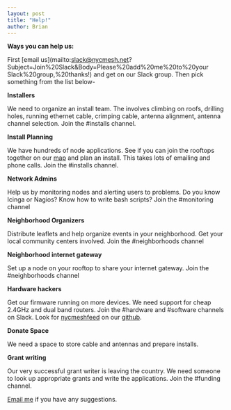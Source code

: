```yaml
---
layout: post
title: "Help!"
author: Brian
---
```


**Ways you can help us:**

First [email us](mailto:slack@nycmesh.net?Subject=Join%20Slack&Body=Please%20add%20me%20to%20your Slack%20group,%20thanks!) and get on our Slack group. Then pick something from the list below-

**Installers**

We need to organize an install team. The involves climbing on roofs, drilling holes, running ethernet cable, crimping cable, antenna alignment, antenna channel selection. Join the #installs channel.

**Install Planning**

We have hundreds of node applications. See if you can join the rooftops together on our [map](https://nycmesh.net/map/) and plan an install. This takes lots of emailing and phone calls. Join the #installs channel.

**Network Admins**

Help us by monitoring nodes and alerting users to problems. Do you know Icinga or Nagios? Know how to write bash scripts? Join the #monitoring channel

**Neighborhood Organizers**

Distribute leaflets and help organize events in your neighborhood. Get your local community centers involved. Join the #neighborhoods channel

**Neighborhood internet gateway**

Set up a node on your rooftop to share your internet gateway. Join the #neighborhoods channel

**Hardware hackers**

Get our firmware running on more devices. We need support for cheap 2.4GHz and dual band routers. Join the #hardware and #software channels on Slack. Look for [nycmeshfeed](https://github.com/nycmeshnet/nycmeshfeed) on our [github](https://github.com/nycmeshnet).

**Donate Space**

We need a space to store cable and antennas and prepare installs.

**Grant writing**

Our very successful grant writer is leaving the country. We need someone to look up appropriate grants and write the applications. Join the #funding channel.




[Email me](mailto:brian@nycmesh.net) if you have any suggestions.




